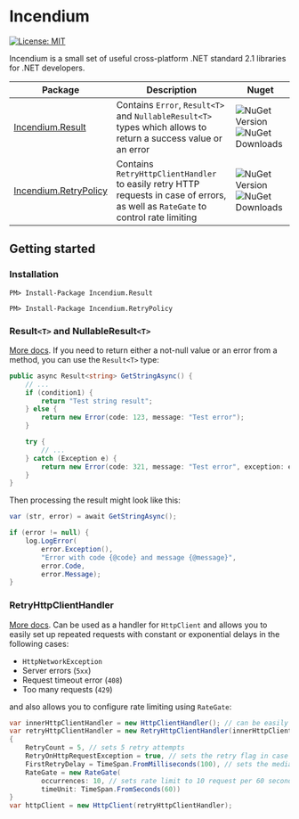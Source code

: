 # Incendium
[![License: MIT](https://img.shields.io/github/license/matsakiv/incendium)](https://opensource.org/licenses/MIT)

Incendium is a small set of useful cross-platform .NET standard 2.1 libraries for .NET developers.

| Package | Description | Nuget |
| --------- | ----------- | ----- |
| [Incendium.Result](https://github.com/matsakiv/Incendium/tree/main/Incendium.Result) | Contains `Error`, `Result<T>` and `NullableResult<T>` types which allows to return a success value or an error | ![NuGet Version](https://img.shields.io/nuget/v/Incendium.Result) ![NuGet Downloads](https://img.shields.io/nuget/dt/Incendium.Result) |
| [Incendium.RetryPolicy](https://github.com/matsakiv/Incendium/tree/main/Incendium.RetryPolicy) | Contains `RetryHttpClientHandler` to easily retry HTTP requests in case of errors, as well as `RateGate` to control rate limiting | ![NuGet Version](https://img.shields.io/nuget/v/Incendium.RetryPolicy) ![NuGet Downloads](https://img.shields.io/nuget/dt/Incendium.RetryPolicy) |

## Getting started

### Installation

`PM> Install-Package Incendium.Result`

`PM> Install-Package Incendium.RetryPolicy`

### Result`<T>` and NullableResult`<T>`

[More docs](https://github.com/matsakiv/Incendium/tree/main/Incendium.Result). If you need to return either a not-null value or an error from a method, you can use the `Result<T>` type:

```cs
public async Result<string> GetStringAsync() {
    // ...
    if (condition1) {
        return "Test string result";
    } else {
        return new Error(code: 123, message: "Test error");
    }

    try {
        // ...
    } catch (Exception e) {
        return new Error(code: 321, message: "Test error", exception: e);
    }
}
```
Then processing the result might look like this:

```cs
var (str, error) = await GetStringAsync();

if (error != null) {
    log.LogError(
        error.Exception(),
        "Error with code {@code} and message {@message}",
        error.Code,
        error.Message);
}
```
### RetryHttpClientHandler

[More docs](https://github.com/matsakiv/Incendium/tree/main/Incendium.RetryPolicy). Сan be used as a handler for `HttpClient` and allows you to easily set up repeated requests with constant or exponential delays in the following cases:
* `HttpNetworkException`
* Server errors (`5xx`)
* Request timeout error (`408`)
* Too many requests (`429`)

and also allows you to configure rate limiting using `RateGate`:

```cs
var innerHttpClientHandler = new HttpClientHandler(); // can be easily mocked
var retryHttpClientHandler = new RetryHttpClientHandler(innerHttpClientHandler)
{
    RetryCount = 5, // sets 5 retry attempts
    RetryOnHttpRequestException = true, // sets the retry flag in case of an HttpRequestException
    FirstRetryDelay = TimeSpan.FromMilliseconds(100), // sets the median starting delay between requests
    RateGate = new RateGate(
        occurrences: 10, // sets rate limit to 10 request per 60 seconds
        timeUnit: TimeSpan.FromSeconds(60))
}
var httpClient = new HttpClient(retryHttpClientHandler);
```
